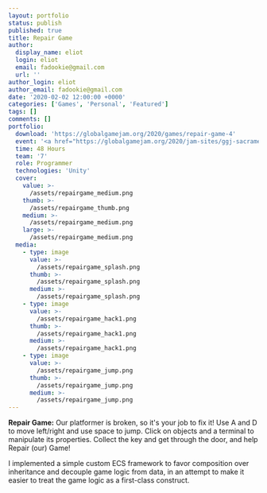 ```yaml
---
layout: portfolio
status: publish
published: true
title: Repair Game
author:
  display_name: eliot
  login: eliot
  email: fadookie@gmail.com
  url: ''
author_login: eliot
author_email: fadookie@gmail.com
date: '2020-02-02 12:00:00 +0000'
categories: ['Games', 'Personal', 'Featured']
tags: []
comments: []
portfolio:
  download: 'https://globalgamejam.org/2020/games/repair-game-4'
  event: '<a href="https://globalgamejam.org/2020/jam-sites/ggj-sacramento">Global Game Jam Sacramento 2020</a>'
  time: 48 Hours
  team: '7'
  role: Programmer
  technologies: 'Unity'
  cover:
    value: >-
      /assets/repairgame_medium.png
    thumb: >-
      /assets/repairgame_thumb.png
    medium: >-
      /assets/repairgame_medium.png
    large: >-
      /assets/repairgame_medium.png
  media:
    - type: image
      value: >-
        /assets/repairgame_splash.png 
      thumb: >-
        /assets/repairgame_splash.png 
      medium: >-
        /assets/repairgame_splash.png 
    - type: image
      value: >-
        /assets/repairgame_hack1.png
      thumb: >-
        /assets/repairgame_hack1.png
      medium: >-
        /assets/repairgame_hack1.png
    - type: image
      value: >-
        /assets/repairgame_jump.png
      thumb: >-
        /assets/repairgame_jump.png
      medium: >-
        /assets/repairgame_jump.png
---
```


**Repair Game:** Our platformer is broken, so it's your job to fix it! Use A and D to move left/right and use space to jump. Click on objects and a terminal to manipulate its properties. Collect the key and get through the door, and help Repair (our) Game!

I implemented a simple custom ECS framework to favor composition over inheritance and decouple game logic from data, in an attempt to make it easier to treat the game logic as a first-class construct.

